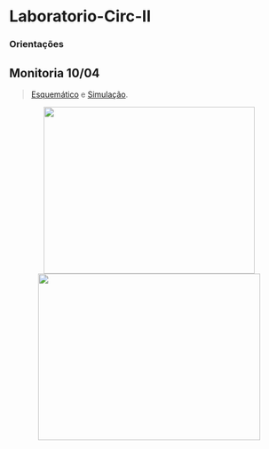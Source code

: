 # Laboratorio-Circ-II
### Orientações

## Monitoria 10/04
>[Esquemático](https://github.com/vtmrg/Laboratorio-Circ-II/blob/main/Esquematico_2.sch)
 e [Simulação](https://github.com/vtmrg/Laboratorio-Circ-II/commit/8c8f62f903ab8a2116d3d06b9e8c2fbc1ea66191).
 
<p align="center">
<img src="https://user-images.githubusercontent.com/127882225/231234845-5a000ce9-13af-4a49-8ff5-2335a8f46c19.png" width="380" height="300">
<img src="https://user-images.githubusercontent.com/127882225/231237059-b56e702f-b169-49ae-9aa3-2e80b1bc2e67.png" width="400" height="300">
</p>



